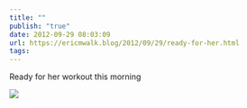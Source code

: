 ```yaml
---
title: ""
publish: "true"
date: 2012-09-29 08:03:09
url: https://ericmwalk.blog/2012/09/29/ready-for-her.html
tags: 
---
```


Ready for her workout this morning

![](https://ericmwalk.blog/uploads/2022/ce3238ec4d.jpg)